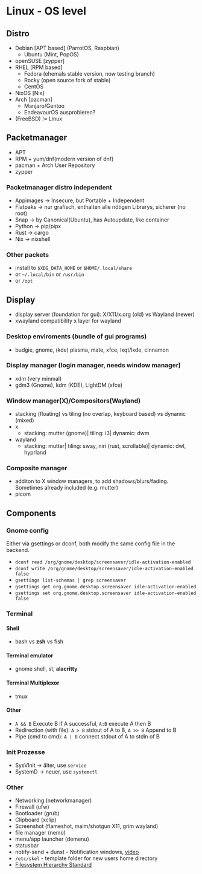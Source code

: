 # Linux - OS level
## Distro
- Debian [APT based] (ParrotOS, Raspbian)
  - Ubuntu (Mint, PopOS)
- openSUSE [zypper]
- RHEL [RPM based]
  - Fedora (ehemals stable version, now testing branch)
  - Rocky (open source fork of stable)
  - CentOS
- NixOS [Nix]
- Arch [pacman]
  - Manjaro/Gentoo
  - EndeavourOS ausprobieren?
- (FreeBSD) != Linux


## Packetmanager
- APT
- RPM + yum/dnf(modern version of dnf)
- pacman + Arch User Repository
- zypper
### Packetmanager distro independent
- Appimages -> Insecure, but Portable + Independent
- Flatpaks -> nur grafisch, enthalten alle nötigen Librarys, sicherer (no root)
- Snap -> by Canonical(Ubuntu), has Autoupdate, like container
- Python -> pip/pipx
- Rust -> cargo
- Nix -> nixshell

### Other packets
- install to `$XDG_DATA_HOME` or `$HOME/.local/share`
- or `~/.local/bin` or `/usr/bin`
- or `/opt`

## Display
- display server (foundation for gui): X/X11/x.org (old) vs Wayland (newer)
- xwayland compatibility x layer for wayland
### Desktop enviroments (bundle of gui programs)
- budgie, gnome, (kde) plasma, mate, xfce, lxqt/lxde, cinnamon
### Display manager (login manager, needs window manager)
- xdm (very minmal)
- gdm3 (Gnome), kdm (KDE), LightDM (xfce)
### Window manager(X)/Compositors(Wayland)
- stacking (floating) vs tiling (no overlap, keyboard based) vs dynamic (mixed)
- x
	- stacking: mutter (gnome)| tiling: i3| dynamic: dwm
- wayland
	- stacking: mutter| tiling: sway, niri (rust, scrollable)| dynamic: dwl, hyprland
### Composite manager
- additon to X window managers, to add shadows/blurs/fading. Sometimes already included (e.g. mutter)
- picom

## Components
### Gnome config
Either via gsettings or dconf, both modify the same config file in the backend.
- `dconf read /org/gnome/desktop/screensaver/idle-activation-enabled`
- `dconf write /org/gnome/desktop/screensaver/idle-activation-enabled false`
- `gsettings list-schemas | grep screensaver`
- `gsettings get org.gnome.desktop.screensaver idle-activation-enabled`
- `gsettings set org.gnome.desktop.screensaver idle-activation-enabled false`

### Terminal
#### Shell
- bash vs **zsh** vs fish
#### Terminal emulator
- gnome shell, st, **alacritty**
#### Terminal Multiplexor
- tmux
#### Other
- `A && B` Execute B if A successful, `A;B` execute A then B
- Redirection (with file): `A > B` stdout of A to B, `A >> B` Append to B
- Pipe (cmd to cmd): `A | B` connect stdout of A to stdin of B

### Init Prozesse
- SysVInit -> älter, use `service`
- SystemD -> neuer, use `systemctl`

### Other
- Networking (networkmanager)
- Firewall (ufw)
- Bootloader (grub)
- Clipboard (xclip)
- Screenshot (flameshot, maim/shotgun X11, grim wayland)
- file manager (nemo)
- menu/app launcher  (demenu)
- statusbar
- notify-send + dunst - Notification windows, [video](https://www.youtube.com/watch?v=cBx9P3bvDCk)
- `/etc/skel` - template folder for new users home directory
- [Filesystem Hierarchy Standard](https://refspecs.linuxfoundation.org/FHS_3.0/fhs/index.html)
